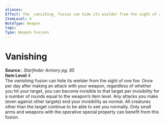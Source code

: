 ```yaml
---
aliases: 
Effect: The _vanishing_ fusion can hide its wielder from the sight of one foe. Once per day after making an attack with your weapon, regardless of whether you hit your target, you can become invisible to that target per _invisibility_ for a number of rounds equal to the weapon’s item level. Any attacks you make (even against other targets) end your invisibility as normal. All creatures other than the target continue to be able to see you normally. Only small arms and weapons with the operative special property can benefit from this fusion.
ItemLevel: 4
NoteType: Weapon
tags: 
Type: Weapon Fusions
---
```


# Vanishing

**Source**:: _Starfinder Armory pg. 65_  
**Item Level** 4  
The _vanishing_ fusion can hide its wielder from the sight of one foe. Once per day after making an attack with your weapon, regardless of whether you hit your target, you can become invisible to that target per _invisibility_ for a number of rounds equal to the weapon’s item level. Any attacks you make (even against other targets) end your invisibility as normal. All creatures other than the target continue to be able to see you normally. Only small arms and weapons with the operative special property can benefit from this fusion.
